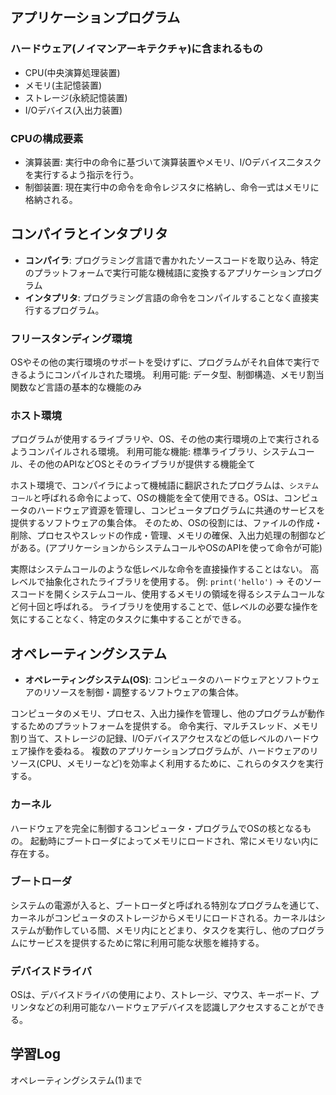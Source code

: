 ## アプリケーションプログラム

### ハードウェア(ノイマンアーキテクチャ)に含まれるもの
- CPU(中央演算処理装置)
- メモリ(主記憶装置)
- ストレージ(永続記憶装置)
- I/Oデバイス(入出力装置)

### CPUの構成要素
- 演算装置: 実行中の命令に基づいて演算装置やメモリ、I/Oデバイス二タスクを実行するよう指示を行う。
- 制御装置: 現在実行中の命令を命令レジスタに格納し、命令一式はメモリに格納される。

## コンパイラとインタプリタ
- **コンパイラ**: プログラミング言語で書かれたソースコードを取り込み、特定のプラットフォームで実行可能な機械語に変換するアプリケーションプログラム
- **インタプリタ**: プログラミング言語の命令をコンパイルすることなく直接実行するプログラム。

### フリースタンディング環境
OSやその他の実行環境のサポートを受けずに、プログラムがそれ自体で実行できるようにコンパイルされた環境。
利用可能: データ型、制御構造、メモリ割当関数など言語の基本的な機能のみ

### ホスト環境
プログラムが使用するライブラリや、OS、その他の実行環境の上で実行されるようコンパイルされる環境。
利用可能な機能: 標準ライブラリ、システムコール、その他のAPIなどOSとそのライブラリが提供する機能全て

ホスト環境で、コンパイラによって機械語に翻訳されたプログラムは、`システムコール`と呼ばれる命令によって、OSの機能を全て使用できる。OSは、コンピュータのハードウェア資源を管理し、コンピュータプログラムに共通のサービスを提供するソフトウェアの集合体。
そのため、OSの役割には、ファイルの作成・削除、プロセスやスレッドの作成・管理、メモリの確保、入出力処理の制御などがある。(アプリケーションからシステムコールやOSのAPIを使って命令が可能)

実際はシステムコールのような低レベルな命令を直接操作することはない。
高レベルで抽象化されたライブラリを使用する。
例: `print('hello')` → そのソースコードを開くシステムコール、使用するメモリの領域を得るシステムコールなど何十回と呼ばれる。
ライブラリを使用することで、低レベルの必要な操作を気にすることなく、特定のタスクに集中することができる。

## オペレーティングシステム
- **オペレーティングシステム(OS)**: コンピュータのハードウェアとソフトウェアのリソースを制御・調整するソフトウェアの集合体。

コンピュータのメモリ、プロセス、入出力操作を管理し、他のプログラムが動作するためのプラットフォームを提供する。
命令実行、マルチスレッド、メモリ割り当て、ストレージの記録、I/Oデバイスアクセスなどの低レベルのハードウェア操作を委ねる。
複数のアプリケーションプログラムが、ハードウェアのリソース(CPU、メモリーなど)を効率よく利用するために、これらのタスクを実行する。

### カーネル
ハードウェアを完全に制御するコンピュータ・プログラ厶でOSの核となるもの。
起動時にブートローダによってメモリにロードされ、常にメモリない内に存在する。

### ブートローダ
システムの電源が入ると、ブートローダと呼ばれる特別なプログラムを通じて、カーネルがコンピュータのストレージからメモリにロードされる。カーネルはシステムが動作している間、メモリ内にとどまり、タスクを実行し、他のプログラムにサービスを提供するために常に利用可能な状態を維持する。

### デバイスドライバ
OSは、デバイスドライバの使用により、ストレージ、マウス、キーボード、プリンタなどの利用可能なハードウェアデバイスを認識しアクセスすることができる。


## 学習Log
オペレーティングシステム(1)まで